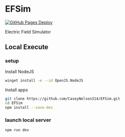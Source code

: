 # EFSim

[![GitHub Pages Deploy](https://github.com/CaseyNelson314/EFSim/actions/workflows/deploy.yml/badge.svg)](https://github.com/CaseyNelson314/EFSim/actions/workflows/deploy.yml)

Electric Field Simulator

## Local Execute

### setup

Install NodeJS

```sh
winget install -e --id OpenJS.NodeJS
```

Install apps

```sh
git clone https://github.com/CaseyNelson314/EFSim.git
cd EFSim
npm install --save-dev
```

### launch local server

```
npm run dev
```